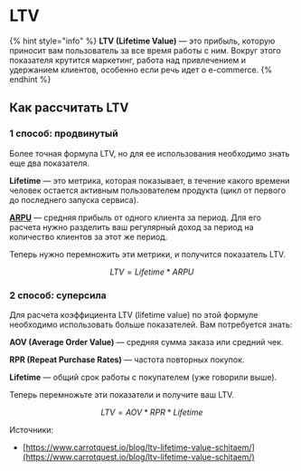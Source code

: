 # LTV

{% hint style="info" %}
**LTV (Lifetime Value)** — это прибыль, которую приносит вам пользователь за все время работы с ним. Вокруг этого показателя крутится маркетинг, работа над привлечением и удержанием клиентов, особенно если речь идет о e-commerce.&#x20;
{% endhint %}

## Как рассчитать LTV <a href="#kak_rasschitat_ltv" id="kak_rasschitat_ltv"></a>

### 1 способ: продвинутый

Более точная формула LTV, но для ее использования необходимо знать еще два показателя.

**Lifetime** — это метрика, которая показывает, в течение какого времени человек остается активным пользователем продукта (цикл от первого до последнего запуска сервиса).

[**ARPU**](arpu.md) — средняя прибыль от одного клиента за период. Для его расчета нужно разделить ваш регулярный доход за период на количество клиентов за этот же период.

Теперь нужно перемножить эти метрики, и получится показатель LTV.

$$
LTV = Lifetime * ARPU
$$

### 2 способ: суперсила

Для расчета коэффициента LTV (lifetime value) по этой формуле необходимо использовать больше показателей. Вам потребуется знать:

**AOV (Average Order Value)** — средняя сумма заказа или средний чек.

**RPR (Repeat Purchase Rates)** — частота повторных покупок.

**Lifetime** — общий срок работы с покупателем (уже говорили выше).

Теперь перемножьте эти показатели и получите ваш LTV.

$$
LTV = AOV * RPR * Lifetime
$$







Источники:

* [https://www.carrotquest.io/blog/ltv-lifetime-value-schitaem/](https://www.carrotquest.io/blog/ltv-lifetime-value-schitaem/)
